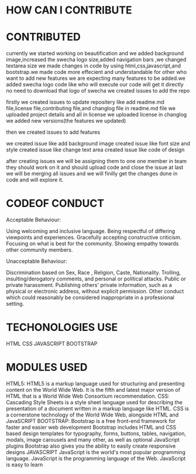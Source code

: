 # HOW CAN I CONTRIBUTE


# CONTRIBUTED

currently
we started working on beautification  and we added background image,increased the swecha logo size,added navigation bars ,we changed textarea size
we made changes in code by using html,css,javascript,and bootstrap.we made code more effecient and understandable for other who want to add new features
we are expecting many features to be added.we added swecha logo code like who will execute our code will get it directly no need to download that logo of swecha
we created issues to add the repo

firstly we created issues to update repositery like add readme.md file,license file,contributing file,and changlog file
in readme.md file we uploaded project details and all
in license we uploaded license
in changlog we added new versions(the features we updated)

then we created issues to add features

we created issue like add background image
created issue like font size and style
created issue like change text area
created issue like code of design

after creating issues we will be assigning them to one one member in team they should work on it and should upload code and close the issue
at last we will be merging all issues and we will finilly get the changes done in code and will explore it.

# CODEOF CONDUCT

Acceptable Behaviour:

Using welcoming and inclusive language.
Being respectful of differing viewpoints and experiences.
Gracefully accepting constructive criticism.
Focusing on what is best for the community.
Showing empathy towards other community members.

Unacceptable Behaviour:

Discrimination based on Sex, Race , Religion, Caste, Nationality.
Trolling, insulting/derogatory comments, and personal or political attacks.
Public or private harassment.
Publishing others' private information, such as a physical or electronic address, without explicit permission.
Other conduct which could reasonably be considered inappropriate in a professional setting.


# TECHONOLOGIES USE


HTML
CSS
JAVASCRIPT
BOOTSTRAP

# MODULES USED
HTML5:
HTML5 is a markup language used for structuring and presenting content on the World Wide Web. It is the fifth and latest major version of HTML that is a World Wide Web Consortium recommendation.
CSS:
Cascading Style Sheets is a style sheet language used for describing the presentation of a document written in a markup language like HTML. CSS is a cornerstone technology of the World Wide Web, alongside HTML and JavaSCRIPT
BOOTSTRAP:
Bootstrap is a free front-end framework for faster and easier web development
Bootstrap includes HTML and CSS based design templates for typography, forms, buttons, tables, navigation, modals, image carousels and many other, as well as optional JavaScript plugins
Bootstrap also gives you the ability to easily create responsive designs
JAVASCRIPT
JavaScript is the world's most popular programming language.
JavaScript is the programming language of the Web.
JavaScript is easy to learn
